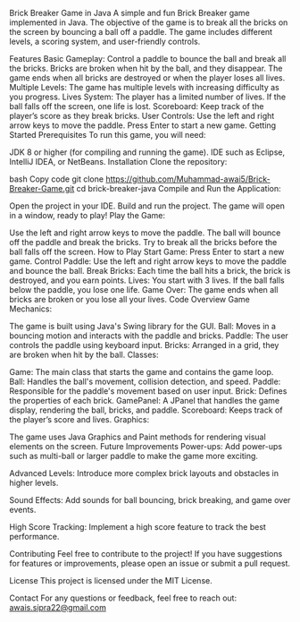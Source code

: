 Brick Breaker Game in Java
A simple and fun Brick Breaker game implemented in Java. The objective of the game is to break all the bricks on the screen by bouncing a ball off a paddle. The game includes different levels, a scoring system, and user-friendly controls.

Features
Basic Gameplay:
Control a paddle to bounce the ball and break all the bricks.
Bricks are broken when hit by the ball, and they disappear.
The game ends when all bricks are destroyed or when the player loses all lives.
Multiple Levels:
The game has multiple levels with increasing difficulty as you progress.
Lives System:
The player has a limited number of lives. If the ball falls off the screen, one life is lost.
Scoreboard:
Keep track of the player’s score as they break bricks.
User Controls:
Use the left and right arrow keys to move the paddle.
Press Enter to start a new game.
Getting Started
Prerequisites
To run this game, you will need:

JDK 8 or higher (for compiling and running the game).
IDE such as Eclipse, IntelliJ IDEA, or NetBeans.
Installation
Clone the repository:

bash
Copy code
git clone https://github.com/Muhammad-awai5/Brick-Breaker-Game.git
cd brick-breaker-java
Compile and Run the Application:

Open the project in your IDE.
Build and run the project.
The game will open in a window, ready to play!
Play the Game:

Use the left and right arrow keys to move the paddle.
The ball will bounce off the paddle and break the bricks.
Try to break all the bricks before the ball falls off the screen.
How to Play
Start Game: Press Enter to start a new game.
Control Paddle: Use the left and right arrow keys to move the paddle and bounce the ball.
Break Bricks: Each time the ball hits a brick, the brick is destroyed, and you earn points.
Lives: You start with 3 lives. If the ball falls below the paddle, you lose one life.
Game Over: The game ends when all bricks are broken or you lose all your lives.
Code Overview
Game Mechanics:

The game is built using Java's Swing library for the GUI.
Ball: Moves in a bouncing motion and interacts with the paddle and bricks.
Paddle: The user controls the paddle using keyboard input.
Bricks: Arranged in a grid, they are broken when hit by the ball.
Classes:

Game: The main class that starts the game and contains the game loop.
Ball: Handles the ball's movement, collision detection, and speed.
Paddle: Responsible for the paddle's movement based on user input.
Brick: Defines the properties of each brick.
GamePanel: A JPanel that handles the game display, rendering the ball, bricks, and paddle.
Scoreboard: Keeps track of the player’s score and lives.
Graphics:

The game uses Java Graphics and Paint methods for rendering visual elements on the screen.
Future Improvements
Power-ups:
Add power-ups such as multi-ball or larger paddle to make the game more exciting.

Advanced Levels:
Introduce more complex brick layouts and obstacles in higher levels.

Sound Effects:
Add sounds for ball bouncing, brick breaking, and game over events.

High Score Tracking:
Implement a high score feature to track the best performance.

Contributing
Feel free to contribute to the project! If you have suggestions for features or improvements, please open an issue or submit a pull request.

License
This project is licensed under the MIT License.

Contact
For any questions or feedback, feel free to reach out:
awais.sipra22@gmail.com
